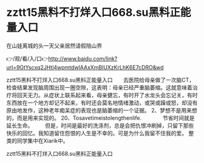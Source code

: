 # zztt15黑料不打烊入口668.su黑料正能量入口
在山娃离城的头一天父亲居然请假陪山界

👉/观/看/入/口👉http://www.baidu.com/link?url=9GtYscxq2JHtl4wpmtdwIAAxXmBlUXzKrLhK6E7cDRO&wd

zztt15黑料不打烊入口668.su黑料正能量入口　　去医院给母亲做了一次脑CT，检查结果发现脑周围出现一圈空隙，这表明：母亲已经严重脑萎缩。这就意味着治疗将回天无力。从症状上联系起来看，母亲健忘，有时开了水龙头会忘记关，有时东西放在一个地方却记不起来，有时还会莫名地情绪激动，或哭或躁或怒，却没有原由地发作，这种老年痴呆症的表现也是脑萎缩的一个证据。
	2、梦想不是用来想的，而是用来实现的。
	20、Tosavetimeistolengthenlife.　　　　节省时间就是延长生命。
　　但是，时间是最好的洗涤剂，总是会把仇恨冲刷掉，只留下那些快乐的回忆。我知道留住怨恨的人生是不幸的。可是为什么我留不住我的爱。
整类的同学集中在Xiarik中。

zztt15黑料不打烊入口668.su黑料正能量入口
